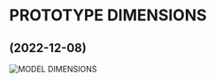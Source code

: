 # PROTOTYPE DIMENSIONS
## (2022-12-08)

![MODEL DIMENSIONS](https://user-images.githubusercontent.com/116269310/207815909-10d1c4ec-0bdb-4cd5-a107-f7656285a9a5.jpg)


